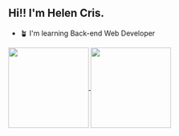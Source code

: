 ## Hi!! I'm Helen Cris.

  - 🪴 I'm learning Back-end Web Developer
<div>
  <a href="https://github.com/HelenCris/github-readme-stats">
    <img align="center" height = "160px" src="https://github-readme-stats.vercel.app/api?username=HelenCris&theme=aura" />
  </a> 
  <a href="https://github.com/HelenCris/convoychat">
    <img align="center" height = "160px" src="https://github-readme-stats.vercel.app/api/top-langs/?username=HelenCris&layout=compact&theme=aura" />
  </a>
</div

